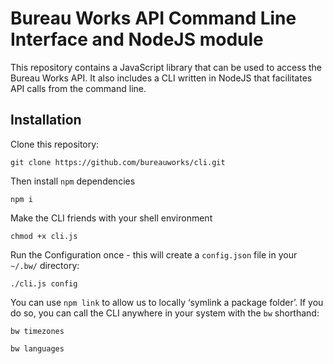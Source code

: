 # Bureau Works API Command Line Interface and NodeJS module
This repository contains a JavaScript library that can be used to access the Bureau Works API. It also includes a CLI written in NodeJS that facilitates API calls from the command line.

## Installation

Clone this repository:

```git clone https://github.com/bureauworks/cli.git```

Then install `npm` dependencies

```npm i```

Make the CLI friends with your shell environment

```chmod +x cli.js```

Run the Configuration once - this will create a `config.json` file in your `~/.bw/` directory:

```./cli.js config```

You can use `npm link` to allow us to locally ‘symlink a package folder’. If you do so, you can call the CLI anywhere in your system with the `bw` shorthand:

```bw timezones```

```bw languages```